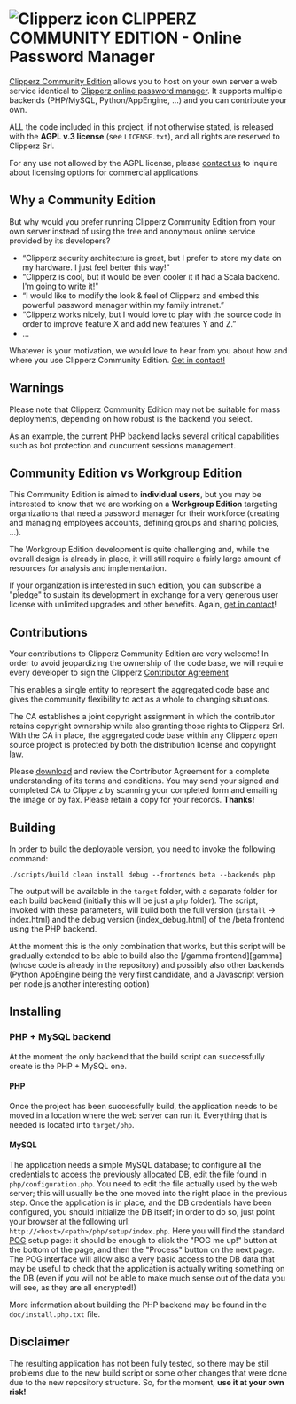 # ![Clipperz icon][icon] CLIPPERZ COMMUNITY EDITION - Online Password Manager


[Clipperz Community Edition][CE] allows you to host on your own server a web service identical to [Clipperz online password manager][clipperz]. It supports multiple backends (PHP/MySQL, Python/AppEngine, …) and you can contribute your own.

ALL the code included in this project, if not otherwise stated, is released with the **AGPL v.3 license**  (see `LICENSE.txt`), and all rights are reserved to Clipperz Srl.

For any use not allowed by the AGPL license, please [contact us][contact] to inquire about licensing options for commercial applications.


## Why a Community Edition

But why would you prefer running Clipperz Community Edition from your own server instead of using the free and anonymous online service provided by its developers?

* “Clipperz security architecture is great, but I prefer to store my data on my hardware. I just feel better this way!”
* “Clipperz is cool, but it would be even cooler it it had a Scala backend. I'm going to write it!"
* “I would like to modify the look & feel of Clipperz and embed this powerful password manager within my family intranet.”
* “Clipperz works nicely, but I would love to play with the source code in order to improve feature X and add new features Y and Z.”
* …

Whatever is your motivation, we would love to hear from you about how and where you use Clipperz Community Edition. [Get in contact!][contact]


## Warnings

Please note that Clipperz Community Edition may not be suitable for mass deployments, depending on how robust is the backend you select. 

As an example, the current PHP backend lacks several critical capabilities such as bot protection and cuncurrent sessions management.


## Community Edition vs Workgroup Edition

This Community Edition is aimed to **individual users**, but you may be interested to know that we are working on a **Workgroup Edition** targeting organizations that need a
password manager for their workforce (creating and managing employees accounts, defining groups and sharing policies, ...).

The Workgroup Edition development is quite challenging and, while the overall design is already in place, it will still require a fairly large amount of resources for analysis and implementation.

If your organization is interested in such edition, you can subscribe a "pledge" to sustain its development in exchange for a very generous user license with unlimited upgrades and other benefits. Again, [get in contact][contact]!


## Contributions

Your contributions to Clipperz Community Edition are very welcome! In order to avoid jeopardizing the ownership of the code base, we will require every developer to sign the Clipperz [Contributor Agreement][CA]

This enables a single entity to represent the aggregated code base and gives the community flexibility to act as a whole to changing situations.

The CA establishes a joint copyright assignment in which the contributor retains copyright ownership while also granting those rights to Clipperz Srl. With the CA in place, the aggregated code base within any Clipperz open source project is protected by both the distribution license and copyright law.

Please [download][CA] and review the Contributor Agreement for a complete understanding of its terms and conditions. You may send your signed and completed CA to Clipperz by scanning your completed form and emailing the image or by fax. Please retain a copy for your records. **Thanks!**


## Building

In order to build the deployable version, you need to invoke the following command:

	./scripts/build clean install debug --frontends beta --backends php

The output will be available in the `target` folder, with a separate folder for each build backend (initially this will be just a `php` folder).
The script, invoked with these parameters, will build both the full version (`install` -> index.html) and the debug version (index_debug.html) of the /beta frontend using the PHP backend.

At the moment this is the only combination that works, but this script will be gradually extended to be able to build also the [/gamma frontend][gamma] (whose code is already in the repository) and possibly also other backends (Python AppEngine being the very first candidate, and a Javascript version per node.js another interesting option)


## Installing

### PHP + MySQL backend

At the moment the only backend that the build script can successfully create is the PHP + MySQL one.

#### PHP
Once the project has been successfully build, the application needs to be moved in a location where the web server can run it. Everything that is needed is located into `target/php`.

#### MySQL
The application needs a simple MySQL database; to configure all the credentials to access the previously allocated DB, edit the file found in `php/configuration.php`. You need to edit the file actually used by the web server; this will usually be the one moved into the right place in the previous step.
Once the application is in place, and the DB credentials have been configured, you should initialize the DB itself; in order to do so, just point your browser at the following url: `http://<host>/<path>/php/setup/index.php`.
Here you will find the standard [POG][pog] setup page: it should be enough to click the "POG me up!" button at the bottom of the page, and then the "Process" button on the next page.
The POG interface will allow also a very basic access to the DB data that may be useful to check that the application is actually writing something on the DB (even if you will not be able to make much sense out of the data you will see, as they are all encrypted!)

More information about building the PHP backend may be found in the `doc/install.php.txt` file.


## Disclaimer

The resulting application has not been fully tested, so there may be still problems due to the new build script or some other changes that were done due to the new repository structure. So, for the moment, **use it at your own risk!**

[icon]: http://0.gravatar.com/avatar/2a9fae49ced80a42830a206f88ea1022?size=100
[CE]: http://clipperz.com/open_source/clipperz_community_edition
[clipperz]: http://www.clipperz.com 
[contact]: http://clipperz.com/contact
[CA]: http://www.clipperz.com/open_source/contributor_agreement
[pog]: http://www.phpobjectgenerator.com/
